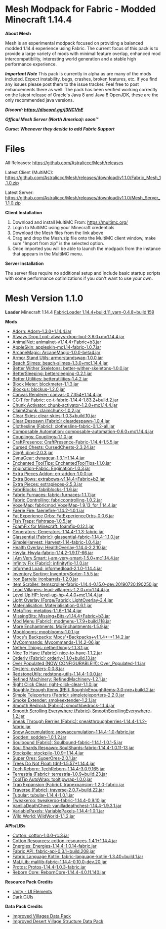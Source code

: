 # Mesh Modpack for Fabric - Modded Minecraft 1.14.4
**About Mesh**

Mesh is an experimental modpack focused on providing a balanced modded 1.14.4 experience using Fabric. The current focus of this pack is to provide a large variety of mods with minimal feature overlap, enhanced mod intercompatibility, interesting world generation and a stable high performance experience.

***Important Note***
This pack is currently in alpha as are many of the mods included. Expect instability, bugs, crashes, broken features, etc. If you find any issues please post them to the issue tracker. Feel free to post enhancements there as well. The pack has been verified working correctly on the latest release of Oracle's Java 8 and Java 8 OpenJDK, these are the only recommended java versions.

***Discord: https://discord.gg/j3NCVhE***

***Offical Mesh Server (North America): soon™***

***Curse: Whenever they decide to add Fabric Support***

# Files

All Releases: https://github.com/Astraliccc/Mesh/releases

Latest Client (MultiMC): https://github.com/Astraliccc/Mesh/releases/download/v1.1.0/Fabric_Mesh_1.1.0.zip

Latest Server: https://github.com/Astraliccc/Mesh/releases/download/v1.1.0/Mesh_Server_1.1.0.zip

**Client Installation**

 1. Download and install MultiMC From: https://multimc.org/
 2. Login to MultiMC using your Minecraft credentials 
 3. Download the Mesh files from the link above
 4. Drag and drop the Mesh.zip file onto the MultiMC client window, make sure "Import from zip" is the selected option.
 5. Once imported you will be able to launch the modpack from the instance that appears in the MultiMC menu.
 
 **Server Installation**
 
 The server files require no additional setup and include basic startup scripts with some performance optimizations if you don't want to use your own.
 

# Mesh Version 1.1.0
**Loader**
Minecraft 1.14.4
[FabricLoader 1.14.4+build.11_yarn-0.4.8+build.159](https://fabricmc.net)

**Mods**
- [Adorn: Adorn-1.3.0+1.14.4.jar](https://www.curseforge.com/minecraft/mc-mods/adorn)
- [Always Drop Loot: always-drop-loot-3.6.0+mc1.14.4.jar](https://www.curseforge.com/minecraft/mc-mods/always-drop-loot)
- [AnimalNet: animalnet-v1.14.4+Fabric+b3.jar](https://www.curseforge.com/minecraft/mc-mods/animalnet)
- [AppleSkin: appleskin-mc1.14-fabric-1.0.7.jar](https://www.curseforge.com/minecraft/mc-mods/appleskin)
- [ArcaneMagic: ArcaneMagic-1.0.0-beta4.jar](https://www.curseforge.com/minecraft/mc-mods/arcanemagic)
- [Armor Stand Utils: armorstandswap-1.0.0.jar](https://www.curseforge.com/minecraft/mc-mods/armor-stand-utils)
- [Beach Slimes: beach-slimes-1.3.0+mc1.14.4.jar](https://www.curseforge.com/minecraft/mc-mods/beach-slimes)
- [Better Wither Skeletons: better-wither-skeletons-1.0.0.jar](https://www.curseforge.com/minecraft/mc-mods/better-wither-skeletons)
- [BetterSleeping: bettersleeping-0.2.1.jar](https://www.curseforge.com/minecraft/mc-mods/bettersleeping)
- [Better Utilities: betterutilities-1.4.2.jar](https://www.curseforge.com/minecraft/mc-mods/better-utilities)
- [Block Meter: blockmeter-1.1.3.jar](https://www.curseforge.com/minecraft/mc-mods/block-meter)
- [Blockus: blockus-1.2.0.jar](https://www.curseforge.com/minecraft/mc-mods/blockus)
- [Canvas Renderer: canvas-0.7.354+1.14.4.jar](https://www.curseforge.com/minecraft/mc-mods/canvas-renderer)
- [CC:T for Fabric: cc-t-fabric-1.14.4-1.83.2+build.2.jar](https://www.curseforge.com/minecraft/mc-mods/cc-tweaked-fabric)
- [Chunk Activator: chunk-activator-1.2.0+mc1.14.4.jar](https://www.curseforge.com/minecraft/mc-mods/chunk-activator)
- [ClaimChunk: claimchunk-1.0.2.jar](https://www.curseforge.com/minecraft/mc-mods/claimchunk)
- [Clear Skies: clear-skies-1.0.3+build.10.jar](https://www.curseforge.com/minecraft/mc-mods/clear-skies)
- [Clear Despawn (Fabric): cleardespawn-1.0.4.jar](https://www.curseforge.com/minecraft/mc-mods/clear-despawn-fabric)
- [Clothesline (Fabric): clothesline-fabric-0.1.2-all.jar](https://www.curseforge.com/minecraft/mc-mods/clothesline-fabric)
- [Composable Automation: composable-automation-0.6.0+mc1.14.4.jar](https://www.curseforge.com/minecraft/mc-mods/composable-automation)
- [Couplings: Couplings-1.1.0.jar](https://www.curseforge.com/minecraft/mc-mods/couplings)
- [CraftPresence: CraftPresence-Fabric-1.14.4-1.5.5.jar](https://www.curseforge.com/minecraft/mc-mods/craftpresence)
- [Cursed Chests: CursedChests-2.3.24.jar](https://www.curseforge.com/minecraft/mc-mods/cursed-chests)
- [Ding!: ding-2.0.3.jar](https://www.curseforge.com/minecraft/mc-mods/ding-fabric)
- [DynaGear: dynagear-1.3.1+1.14.4.jar](https://www.curseforge.com/minecraft/mc-mods/dynagear)
- [Enchanted ToolTips: EnchantedToolTips-1.1.0.jar](https://www.curseforge.com/minecraft/mc-mods/enchanted-tooltips)
- [Engination-Fabric: Engination-1.0.3.jar](https://www.curseforge.com/minecraft/mc-mods/engination-fabric)
- [Extra Pieces Addon: ep-addon-1.0.0.jar](https://www.curseforge.com/minecraft/mc-mods/extra-pieces-addon)
- [Extra Bows: extrabows-v1.14.4+Fabric+b2.jar](https://www.curseforge.com/minecraft/mc-mods/extra-bows)
- [Extra Pieces: extrapieces-2.5.3.jar](https://www.curseforge.com/minecraft/mc-mods/extra-pieces)
- [FabriBlocks: fabriblocks-1.1.6.jar](https://www.curseforge.com/minecraft/mc-mods/fabriblocks)
- [Fabric Furnaces: fabric-furnaces-1.1.7.jar](https://www.curseforge.com/minecraft/mc-mods/fabric-furnaces)
- [Fabric Controlling: fabriccontrolling-1.0.2.jar](https://www.curseforge.com/minecraft/mc-mods/fabric-controlling)
- [VoxelMap: fabricmod_VoxelMap-1.9.13_for_1.14.4.jar](https://www.curseforge.com/minecraft/mc-mods/voxelmap)
- [Faerie Fire: faeriefire-1.14.2-1.0.1.jar](https://www.curseforge.com/minecraft/mc-mods/faerie-fire)
- [Fat Experience Orbs: FatExperienceOrbs-0.0.6.jar](https://www.curseforge.com/minecraft/mc-mods/fat-experience-orbs)
- [Fish Traps: fishtraps-1.0.5.jar](https://www.curseforge.com/minecraft/mc-mods/fish-traps)
- [FoamFix for Minecraft: foamfix-0.12.1.jar](https://www.curseforge.com/minecraft/mc-mods/foamfix-for-minecraft)
- [Generators: Generators-1.14.4-1.1.3-fabric.jar](https://www.curseforge.com/minecraft/mc-mods/generators)
- [Glassential (Fabric): glassential-fabric-1.14.4-1.1.0.jar](https://www.curseforge.com/minecraft/mc-mods/glassential-fabric)
- [SimpleHarvest: Harvest-1.14-fabric-1.0.4.jar](https://www.curseforge.com/minecraft/mc-mods/simpleharvest)
- [Health Overlay: HealthOverlay-1.14.4-2.2.10.jar](https://www.curseforge.com/minecraft/mc-mods/health-overlay)
- [Hwyla: Hwyla-fabric-1.14.2-1.9.17-66.jar](https://www.curseforge.com/minecraft/mc-mods/hwyla)
- [I Am Very Smart: i-am-very-smart-1.5.0+mc1.14.4.jar](https://www.curseforge.com/minecraft/mc-mods/i-am-very-smart)
- [Infinity Fix (Fabric): infinityfix-1.1.0.jar](https://www.curseforge.com/minecraft/mc-mods/infinity-fix)
- [Informed Load: informedload-2.1.0-1.14.4.jar](https://www.curseforge.com/minecraft/mc-mods/informed-load-fabric)
- [Inventory Sorting: InventorySorter-1.5.5.jar](https://www.curseforge.com/minecraft/mc-mods/inventory-sorting)
- [Iron Barrels: ironbarrels-1.2.0.jar](https://www.curseforge.com/minecraft/mc-mods/iron-barrels)
- [Item Scroller: itemscroller-fabric-1.14.4-0.15.0-dev.20190720.190250.jar](https://www.curseforge.com/minecraft/mc-mods/item-scroller)
- [Lead Villagers: lead-villagers-1.2.0+mc1.14.4.jar](https://www.curseforge.com/minecraft/mc-mods/lead-villagers)
- [Level Up HP: level-up-hp-4.4.0+mc1.14.4.jar](https://www.curseforge.com/minecraft/mc-mods/level-up-hp)
- [Light Overlay (Forge/Fabric): LightOverlay-3.4.jar](https://www.curseforge.com/minecraft/mc-mods/light-overlay)
- [Materialisation: Materialisation-0.6.1.jar](https://www.curseforge.com/minecraft/mc-mods/materialisation)
- [MetaTips: metatips-1.1.6+1.14.4.jar](https://www.curseforge.com/minecraft/mc-mods/metatips)
- [MissingBits: Missing+Bits-v1.14.4+Fabric+b3.jar](https://www.curseforge.com/minecraft/mc-mods/missingbits)
- [Mod Menu (Fabric): modmenu-1.7.9+build.118.jar](https://www.curseforge.com/minecraft/mc-mods/modmenu)
- [More Enchantments: MoEnchantments-1.5.9.jar](https://www.curseforge.com/minecraft/mc-mods/fabric-more-enchantments)
- [Mooblooms: mooblooms-1.0.1.jar](https://www.curseforge.com/minecraft/mc-mods/mooblooms)
- [Mpcs's Backpacks: Mpcs'+Backpacks+v1.1.4+-+1.14.2.jar](https://www.curseforge.com/minecraft/mc-mods/mpcs-backpacks)
- [MyCommands: Mycommands-1.14.2-06.jar](https://www.curseforge.com/minecraft/mc-mods/mycommands)
- [Nether Things: netherthings-1.1.3.1.jar](https://www.curseforge.com/minecraft/mc-mods/nether-things)
- [Nice To Have (Fabric): nice-to-have-1.1.2.jar](https://www.curseforge.com/minecraft/mc-mods/nice-to-have)
- [Orderly (Fabric): orderly-1.1.0+build.13.jar](https://www.curseforge.com/minecraft/mc-mods/orderly)
- [Over Populated (NOW CONFIGURABLE!!!): Over_Populated-1.1.jar](https://www.curseforge.com/minecraft/mc-mods/over-populated)
- [Oysters: oysters-0.0.8.jar](https://www.curseforge.com/minecraft/mc-mods/oysters)
- [RedstoneUtils: redstone-utils-1.14.4-1.0.0.jar](https://www.curseforge.com/minecraft/mc-mods/redstoneutils)
- [Refined Machinery: RefinedMachinery-1.2.1.jar](https://www.curseforge.com/minecraft/mc-mods/refined-machinery)
- [Right Click Clear: right-click-clear-1.1.0.jar](https://www.curseforge.com/minecraft/mc-mods/right-click-clear)
- [Roughly Enough Items (REI): RoughlyEnoughItems-3.0-pre+build.2.jar](https://www.curseforge.com/minecraft/mc-mods/roughly-enough-items)
- [Simple Teleporters (Fabric): simpleteleporters-2.2.0.jar](https://www.curseforge.com/minecraft/mc-mods/simple-teleporters-fabric)
- [Smoke Extender: smokeextender-1.2.1.jar](https://www.curseforge.com/minecraft/mc-mods/smoke-extender)
- [Smooth Bedrock (Fabric): smoothbedrock-1.1.4.jar](https://www.curseforge.com/minecraft/mc-mods/blayykes-smooth-bedrock)
- [Smooth Scrolling Everywhere (Fabric): SmoothScrollingEverywhere-1.2.jar](https://www.curseforge.com/minecraft/mc-mods/smooth-scrolling-everywhere-fabric)
- [Sneak Through Berries (Fabric): sneakthroughberries-1.14.4-1.1.2-fabric.jar](https://www.curseforge.com/minecraft/mc-mods/sneakthroughberries)
- [Snow Accumulation: snowaccumulation-1.14.4-1.0-fabric.jar](https://www.curseforge.com/minecraft/mc-mods/snow-accumulation)
- [Sodden: sodden-1.0.1.2.jar](https://www.curseforge.com/minecraft/mc-mods/sodden)
- [Soulbound (Fabric): Soulbound-fabric-1.14.1-1.0.1-5.jar](https://www.curseforge.com/minecraft/mc-mods/soulbound-fabric)
- [Soul Shards Respawn: SoulShards-fabric-1.14.4-1.0.11-13.jar](https://www.curseforge.com/minecraft/mc-mods/soul-shards-respawn)
- [Stockpile: stockpile-1.0.9+1.14.4.jar](https://www.curseforge.com/minecraft/mc-mods/stockpile)
- [Super Ores: SuperOres-2.0.1.jar](https://www.curseforge.com/minecraft/mc-mods/super-ores)
- [Trees Do Not Float: tdnf-1.5.57+1.14.4.jar](https://www.curseforge.com/minecraft/mc-mods/trees-do-not-float)
- [Tech Reborn: TechReborn-1.14.4-3.0.9.165.jar](https://www.curseforge.com/minecraft/mc-mods/techreborn)
- [Terrestria (Fabric): terrestria-1.0.9+build.23.jar](https://www.curseforge.com/minecraft/mc-mods/terrestria)
- [ToolTip AutoWrap: tooltipwrap-1.0.0.jar](https://www.curseforge.com/minecraft/mc-mods/tooltip-autowrap)
- [Trap Expansion  (Fabric): trapexpansion-1.2.0-fabric.jar](https://www.curseforge.com/minecraft/mc-mods/trap-expansion-fabric)
- [Traverse (Fabric): traverse-2.0.7+build.22.jar](https://www.curseforge.com/minecraft/mc-mods/traverse)
- [Tubular: tubular-1.14.4-1.0.1.jar](https://www.curseforge.com/minecraft/mc-mods/tubular)
- [Tweakeroo: tweakeroo-fabric-1.14.4-0.9.10.jar](https://www.curseforge.com/minecraft/mc-mods/tweakeroo)
- [VanillaDeathChest: vanilladeathchest-1.14.4-1.9.3.1.jar](https://www.curseforge.com/minecraft/mc-mods/vanilladeathchest)
- [VariablePaxels: VariablePaxels-1.14.4-1.0.1.jar](https://www.curseforge.com/minecraft/mc-mods/variablepaxels)
- [Wild World: WildWorld-1.1.2.jar](https://www.curseforge.com/minecraft/mc-mods/wild-world)

**APIs/LIBs**
- [Cotton: cotton-1.0.0-rc.3.jar](https://www.curseforge.com/minecraft/mc-mods/cotton)
- [Cotton Resources: cotton-resources-1.4.1+1.14.4.jar](https://www.curseforge.com/minecraft/mc-mods/cotton-resources)
- [Energies: Energies-1.14.4-1.0.14-fabric.jar](https://www.curseforge.com/minecraft/mc-mods/energies)
- [Fabric API: fabric-api-0.3.1+build.208.jar](https://www.curseforge.com/minecraft/mc-mods/fabric-api)
- [Fabric Language Kotlin: fabric-language-kotlin-1.3.40+build.1.jar](https://www.curseforge.com/minecraft/mc-mods/fabric-language-kotlin)
- [MaLiLib: malilib-fabric-1.14.4-0.10.0-dev.20.jar](https://www.curseforge.com/minecraft/mc-mods/malilib)
- [Protos: Protos-1.14.4-1.0.3-fabric.jar](https://www.curseforge.com/minecraft/mc-mods/protos)
- [Reborn Core: RebornCore-1.14.4-4.0.11.140.jar](https://www.curseforge.com/minecraft/mc-mods/reborncore)


**Resource Pack Credits**
- [Unity - UI Elements](https://www.curseforge.com/minecraft/texture-packs/unity)
- [Dark GUIs](https://www.curseforge.com/minecraft/texture-packs/dark-guis)

**Data Pack Credits**
- [Improved Villages Data Pack](https://www.planetminecraft.com/mod/1-14-improved-plains-village-structures-datapack/)
- [Improved Desert Village Structure Data Pack](https://www.planetminecraft.com/mod/1-14-x-improved-desert-village-datapack/)

